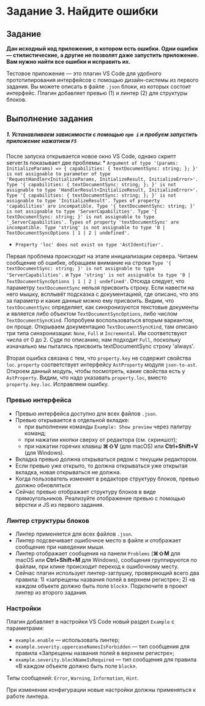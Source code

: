 # Задание 3. Найдите ошибки


## Задание

**Дан исходный код приложения, в котором есть ошибки. Одни ошибки — стилистические, а другие не позволят даже запустить приложение. Вам нужно найти все ошибки и исправить их.**

Тестовое приложение — это плагин VS Code для удобного прототипирования интерфейсов с помощью дизайн-системы из первого задания. Вы можете описать в файле `.json` блоки, из которых состоит интерфейс. Плагин добавляет превью (1) и линтер (2) для структуры блоков.

## Выполнение задания

##### 1. Устанавливаем зависимости с помощью `npm i` и пробуем запустить приложение нажатием `F5`

После запуска открывается новое окно VS Code, однако скрипт server.ts показывает две проблемы:
*
    ```
    Argument of type '(params: InitializeParams) => { capabilities: { textDocumentSync: string; }; }' is not assignable to parameter of type 'RequestHandler<InitializeParams, InitializeResult, InitializeError>'.
    Type '{ capabilities: { textDocumentSync: string; }; }' is not assignable to type 'HandlerResult<InitializeResult, InitializeError>'.
        Type '{ capabilities: { textDocumentSync: string; }; }' is not assignable to type 'InitializeResult'.
            Types of property 'capabilities' are incompatible.
                Type '{ textDocumentSync: string; }' is not assignable to type 'ServerCapabilities'.
                    Type '{ textDocumentSync: string; }' is not assignable to type '_ServerCapabilities'.
                        Types of property 'textDocumentSync' are incompatible.
                            Type 'string' is not assignable to type '0 | TextDocumentSyncOptions | 1 | 2 | undefined'.
    ```

* `Property 'loc' does not exist on type 'AstIdentifier'.`

Первая проблема происходит на этапе инициализации сервера. Читаем сообщение об ошибке, обращаем внимание на строки `Type '{ textDocumentSync: string; }' is not assignable to type 'ServerCapabilities'.` и `Type 'string' is not assignable to type '0 | TextDocumentSyncOptions | 1 | 2 | undefined'`. Отсюда следует, что параметру `textDocumentSync` нельзя присвоить строку. Если навести на него мышку, всплывёт подсказка с документацией, где описано, что это за параметр и какие данные можно ему присвоить. Видим, что `textDocumentSync` определяет, как синхронизуются текстовые документы и является либо объектом `TextDocumentSyncOptions`, либо числом `TextDocumentSyncKind`. Попробуем воспользоваться вторым вариантом, он проще. Открываем документацию `TextDocumentSyncKind`, там описано три типа синхронизации: `None`, `Full` и `Incremental`. Им соответствуют числа от 0 до 2. Судя по описанию, нам подходит `Full`, поскольку изначально мы пытались присвоить textDocumentSync строку 'always'.

Вторая ошибка связана с тем, что `property.key` не содержит свойства `loc`. `property` соответствует интерфейсу `AstProperty` модуля `json-to-ast`. Откроем данный модуль, чтобы посмотреть, какие свойства есть у `AstProperty`. Видим, что надо указавать `property.loc`, вместо `property.key.loc`. Исправляем ошибку.



### Превью интерфейса

- Превью интерфейса доступно для всех файлов `.json`.
- Превью открывается в отдельной вкладке:
  - при выполнении команды `Example: Show preview` через палитру команд;
  - при нажатии кнопки сверху от редактора (см. скриншот);
  - при нажатии горячих клавиш **⌘⇧V** (для macOS) или **Ctrl+Shift+V** (для Windows).
- Вкладка превью должна открываться рядом с текущим редактором.
- Если превью уже открыто, то должна открываться уже открытая вкладка, новая открываться не должна.
- Когда пользователь изменяет в редакторе структуру блоков, превью должно обновляться
- Сейчас превью отображает структуру блоков в виде прямоугольников. Реализуйте отображение превью с помощью вёрстки и JS из первого задания.

### Линтер структуры блоков

- Линтер применяется для всех файлов `.json`.
- Линтер подсвечивает ошибочное место в файле и отображает сообщение при наведении мыши.
- Линтер отображает сообщения на панели `Problems` (**⌘⇧M** для macOS или **Ctrl+Shift+M** для Windows), сообщения группируются по файлам, при клике происходит переход к ошибочному месту.
- Сейчас плагин использует линтер-заглушку, проверяющий всего два правила: 1) «запрещены названия полей в верхнем регистре»; 2) «в каждом объекте должно быть поле `block`». Подключите в проект линтер из второго задания.

### Настройки

Плагин добавляет в настройки VS Code новый раздел `Example` с параметрами:

- `example.enable` — использовать линтер;
- `example.severity.uppercaseNamesIsForbidden` — тип сообщения для правила «Запрещены названия полей в верхнем регистре»;
- `example.severity.blockNameIsRequired` — тип сообщения для правила «В каждом объекте должно быть поле `block`».

Типы сообщений: `Error`, `Warning`, `Information`, `Hint`.

При изменении конфигурации новые настройки должны применяться к работе линтера.
